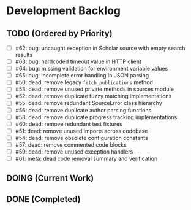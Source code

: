 # Development Backlog

## TODO (Ordered by Priority)
- [ ] #62: bug: uncaught exception in Scholar source with empty search results
- [ ] #63: bug: hardcoded timeout value in HTTP client
- [ ] #64: bug: missing validation for environment variable values
- [ ] #65: bug: incomplete error handling in JSON parsing
- [ ] #50: dead: remove legacy `fetch_publications` method
- [ ] #53: dead: remove unused private methods in sources module
- [ ] #52: dead: remove duplicate fuzzy matching implementations
- [ ] #55: dead: remove redundant SourceError class hierarchy
- [ ] #56: dead: remove duplicate author parsing functions
- [ ] #58: dead: remove duplicate progress tracking implementations
- [ ] #60: dead: remove redundant test fixtures
- [ ] #51: dead: remove unused imports across codebase
- [ ] #54: dead: remove obsolete configuration constants
- [ ] #57: dead: remove commented code blocks
- [ ] #59: dead: remove unused exception handlers
- [ ] #61: meta: dead code removal summary and verification

## DOING (Current Work)

## DONE (Completed)